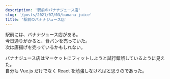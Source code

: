 ```yaml
---
description: '駅前のバナナジュース店'
slug: '/posts/2021/07/03/banana-juice'
title: '駅前のバナナジュース店'
---
```


駅前には、バナナジュース店がある。  
今日通りがかると、食パンを売っていた。  
次は唐揚げを売っているかもしれない。

バナナジュース店はマーケットにフィットしようと試行錯誤しているように見えた。  
自分も Vue.js だけでなく React を勉強しなければと思うのであった。
